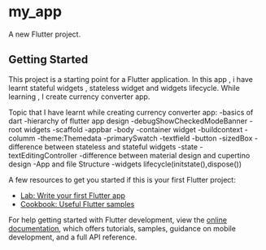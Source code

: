 # my_app

A new Flutter project.

## Getting Started

This project is a starting point for a Flutter application.
In this app , i have learnt stateful widgets , stateless widget and widgets lifecycle.
While learning , I create currency converter app.

Topic that I have learnt while creating currency converter app:
-basics of dart
-hierarchy of flutter app design
-debugShowCheckedModeBanner
-root widgets
-scaffold
-appbar
-body
-container widget
-buildcontext
-columm
-theme:Themedata
-primarySwatch
-textfield
-button
-sizedBox
-difference between stateless and stateful widgets
-state
-textEditingController
-difference between material design and cupertino design
-App and file Structure
-widgets lifecycle(initstate(),dispose())



A few resources to get you started if this is your first Flutter project:

- [Lab: Write your first Flutter app](https://docs.flutter.dev/get-started/codelab)
- [Cookbook: Useful Flutter samples](https://docs.flutter.dev/cookbook)

For help getting started with Flutter development, view the
[online documentation](https://docs.flutter.dev/), which offers tutorials,
samples, guidance on mobile development, and a full API reference.
